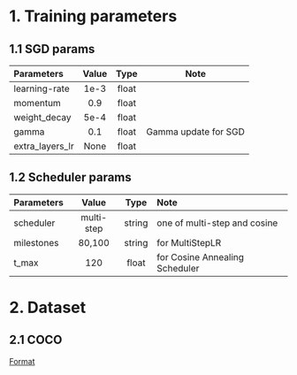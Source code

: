 # 1. Training parameters
## 1.1 SGD params

|          Parameters          |   Value   |     Type     |              Note              |
| :--------------------------- | :------:  | :----------: | :----------------------------: |
| learning-rate                | 1e-3      | float        |  |
| momentum                     | 0.9       | float        |  |
| weight_decay                 | 5e-4      | float        |  |
| gamma                        | 0.1       | float        |      Gamma update for SGD      |
| extra_layers_lr              | None      | float        |  |

## 1.2 Scheduler params

|          Parameters          |    Value    |     Type     |              Note              |
| :--------------------------- | :--------:  | :----------: | :----------------------------- |
| scheduler                    | multi-step  | string       | one of multi-step and cosine   |
| milestones                   | 80,100      | string       | for MultiStepLR                |
| t_max                        | 120         | float        | for Cosine Annealing Scheduler |

# 2. Dataset
## 2.1 COCO
[Format](https://www.youtube.com/watch?v=h6s61a_pqfM)  
